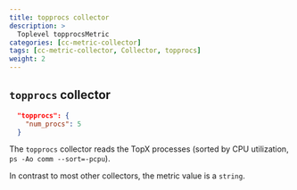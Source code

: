 ```yaml
---
title: topprocs collector
description: >
  Toplevel topprocsMetric
categories: [cc-metric-collector]
tags: [cc-metric-collector, Collector, topprocs]
weight: 2
---
```



## `topprocs` collector

```json
  "topprocs": {
    "num_procs": 5
  }
```

The `topprocs` collector reads the TopX processes (sorted by CPU utilization, `ps -Ao comm --sort=-pcpu`). 

In contrast to most other collectors, the metric value is a `string`.



